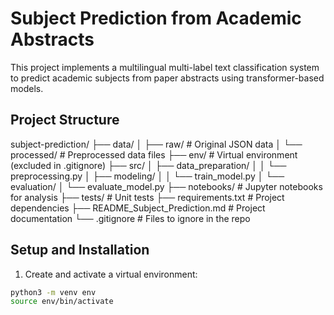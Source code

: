 # Subject Prediction from Academic Abstracts

This project implements a multilingual multi-label text classification system to predict academic subjects from paper abstracts using transformer-based models.

## Project Structure

subject-prediction/
├── data/
│ ├── raw/ # Original JSON data
│ └── processed/ # Preprocessed data files
├── env/ # Virtual environment (excluded in .gitignore)
├── src/
│ ├── data_preparation/
│ │ └── preprocessing.py
│ ├── modeling/
│ │ └── train_model.py
│ └── evaluation/
│ └── evaluate_model.py
├── notebooks/ # Jupyter notebooks for analysis
├── tests/ # Unit tests
├── requirements.txt # Project dependencies
├── README_Subject_Prediction.md # Project documentation
└── .gitignore # Files to ignore in the repo

## Setup and Installation

1. Create and activate a virtual environment:

```bash
python3 -m venv env
source env/bin/activate
